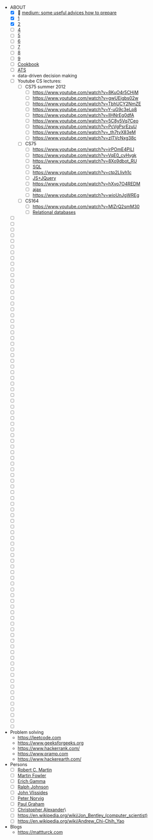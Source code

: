 - ABOUT
  - [x] 📗 [medium: some useful advices how to prepare](https://medium.com/@yashgirdhar/11-companies-55-interviews-9-offers-including-google-and-amazon-heres-what-i-have-to-share-293852c1c98f)
  - [x] [1](https://medium.com/@m_mcclarty/data-engineering-interview-guide-7a14d10887dd)
  - [x] [2](https://www.freecodecamp.org/news/software-engineering-interviews-744380f4f2af/)
  - [ ] [4](https://www.guru99.com/data-engineer-interview-questions.html)
  - [ ] [5](https://365datascience.com/data-engineer-interview-questions/)
  - [ ] [6](https://www.indeed.com/career-advice/interviewing/data-engineer-interview-questions)
  - [ ] [7](https://www.simplilearn.com/data-engineer-interview-questions-and-answers-article)
  - [ ] [8](https://www.glassdoor.com/Interview/data-engineer-interview-questions-SRCH_KO0,13.htm)
  - [ ] [9](https://arc.dev/interview/data-engineer-interview-questions-and-answers)
  - [ ] [Cookbook](https://github.com/andkret/Cookbook)
  - [ ] [ATS](https://en.wikipedia.org/wiki/Applicant_tracking_system)
  - data-driven decision making
  - [ ] Youtube CS lectures:
    - [ ] CS75 summer 2012
      - [ ] https://www.youtube.com/watch?v=8KuO4r5CHjM
      - [ ] https://www.youtube.com/watch?v=gwUEjgbs02w
      - [ ] https://www.youtube.com/watch?v=TbhUCY2NmZE
      - [ ] https://www.youtube.com/watch?v=Y-uG9c3eLp8
      - [ ] https://www.youtube.com/watch?v=llHNrEg0dfA
      - [ ] https://www.youtube.com/watch?v=5C8y5Vq7Ceo
      - [ ] https://www.youtube.com/watch?v=PcVgPsrEzuU
      - [ ] https://www.youtube.com/watch?v=_th7tvX83eM
      - [ ] https://www.youtube.com/watch?v=zlTVcNxg38c
    - [ ] CS75
      - [ ] https://www.youtube.com/watch?v=irPOmE4PiLI
      - [ ] https://www.youtube.com/watch?v=VqE0_cyHygk
      - [ ] https://www.youtube.com/watch?v=8Xo9dbot_RU
      - [ ] [SQL](https://www.youtube.com/watch?v=B9NJLXRIjzw)
      - [ ] https://www.youtube.com/watch?v=ctp2Llivh1c
      - [ ] [JS+JQuery](https://www.youtube.com/watch?v=7jQihn3bOMA)
      - [ ] https://www.youtube.com/watch?v=hXvo7O4REDM
      - [ ] [ajax](https://www.youtube.com/watch?v=E7fgws02Jf8)
      - [ ] https://www.youtube.com/watch?v=wioUnJgWREg
    - [ ] CS164
      - [ ] https://www.youtube.com/watch?v=MIZrQ2smM30
      - [ ] [Relational databases](https://www.youtube.com/watch?v=5xeIjMsxEqs)
  - [ ] []()
  - [ ] []()
  - [ ] []()
  - [ ] []()
  - [ ] []()
  - [ ] []()
  - [ ] []()
  - [ ] []()
  - [ ] []()
  - [ ] []()
  - [ ] []()
  - [ ] []()
  - [ ] []()
  - [ ] []()
  - [ ] []()
  - [ ] []()
  - [ ] []()
  - [ ] []()
  - [ ] []()
  - [ ] []()
  - [ ] []()
  - [ ] []()
  - [ ] []()
  - [ ] []()
  - [ ] []()
  - [ ] []()
  - [ ] []()
  - [ ] []()
  - [ ] []()
  - [ ] []()
  - [ ] []()
  - [ ] []()
  - [ ] []()
  - [ ] []()
  - [ ] []()
  - [ ] []()
  - [ ] []()
  - [ ] []()
  - [ ] []()
  - [ ] []()
  - [ ] []()
  - [ ] []()
  - [ ] []()
  - [ ] []()
  - [ ] []()
  - [ ] []()
  - [ ] []()
  - [ ] []()
  - [ ] []()
  - [ ] []()
  - [ ] []()
  - [ ] []()
  - [ ] []()
  - [ ] []()
  - [ ] []()
  - [ ] []()
  - [ ] []()
  - [ ] []()
  - [ ] []()
  - [ ] []()
  - [ ] []()
  - [ ] []()
  - [ ] []()
  - [ ] []()
  - [ ] []()
  - [ ] []()
  - [ ] []()
  - [ ] []()
  - [ ] []()
  - [ ] []()
  - [ ] []()
  - [ ] []()
  - [ ] []()
  - [ ] []()
  - [ ] []()
  - [ ] []()
  - [ ] []()
  - [ ] []()
  - [ ] []()
  - [ ] []()
  - [ ] []()
  - [ ] []()
  - [ ] []()
  - [ ] []()
  - [ ] []()
  - [ ] []()
  - [ ] []()
  - [ ] []()
  - [ ] []()
  - [ ] []()
- Problem solving
  - https://leetcode.com
  - https://www.geeksforgeeks.org
  - https://www.hackerrank.com/
  - https://www.pramp.com
  - https://www.hackerearth.com/
- Persons
  - [ ] [Robert C. Martin](https://en.wikipedia.org/wiki/Robert_C._Martin)
  - [ ] [Martin Fowler](https://en.wikipedia.org/wiki/Martin_Fowler_(software_engineer))
  - [ ] [Erich Gamma](https://en.wikipedia.org/wiki/Erich_Gamma)
  - [ ] [Ralph Johnson](https://en.wikipedia.org/wiki/Ralph_Johnson_(computer_scientist))
  - [ ] [John Vlissides](https://en.wikipedia.org/wiki/John_Vlissides)
  - [ ] [Peter Norvig](https://en.wikipedia.org/wiki/Peter_Norvig)
  - [ ] [Paul Graham](https://en.wikipedia.org/wiki/Paul_Graham_(computer_programmer))
  - [ ] [Christopher Alexander](https://en.wikipedia.org/wiki/Christopher_Alexander)\
  - [ ] https://en.wikipedia.org/wiki/Jon_Bentley_(computer_scientist)
  - [ ] https://en.wikipedia.org/wiki/Andrew_Chi-Chih_Yao
- Blogs
  - https://mattturck.com
